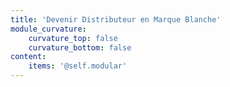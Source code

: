 ```yaml
---
title: 'Devenir Distributeur en Marque Blanche'
module_curvature:
    curvature_top: false
    curvature_bottom: false
content:
    items: '@self.modular'
---
```


